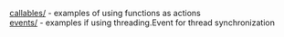[callables/](callables/) - examples of using functions as actions\
[events/](events/) - examples if using threading.Event for thread synchronization
